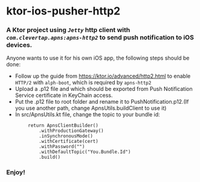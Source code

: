 # ktor-ios-pusher-http2

### A Ktor project using _`Jetty`_ http client with *`com.clevertap.apns:apns-http2`* to send push notification to iOS devices.

Anyone wants to use it for his own iOS app, the following steps should be done:
* Follow up the guide from https://ktor.io/advanced/http2.html to enable `HTTP/2` with `alph-boot`, which is required by `apns-http2`
* Upload a .p12 file and which should be exported from Push Notification Service certificate in KeyChain access.
* Put the .p12 file to root folder and rename it to PushNotification.p12.(If you use another path, change ApnsUtils.buildClient to use it)
* In src/ApnsUtils.kt file, change the topic to your bundle id:
```
        return ApnsClientBuilder()
            .withProductionGateway()
            .inSynchronousMode()
            .withCertificate(cert)
            .withPassword("")
            .withDefaultTopic("You.Bundle.Id")
            .build()
```

### Enjoy!